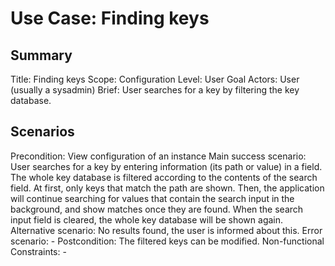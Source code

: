 # Use Case: Finding keys

## Summary

Title: Finding keys
Scope: Configuration
Level: User Goal
Actors: User (usually a sysadmin)
Brief: User searches for a key by filtering the key database.

## Scenarios

Precondition: View configuration of an instance
Main success scenario: User searches for a key by entering information (its path
  or value) in a field. The whole key database is filtered according to the
  contents of the search field. At first, only keys that match the path are
  shown. Then, the application will continue searching for values that contain
  the search input in the background, and show matches once they are found.
  When the search input field is cleared, the whole key database will be shown
  again.
Alternative scenario: No results found, the user is informed about this.
Error scenario: -
Postcondition: The filtered keys can be modified.
Non-functional Constraints: -
